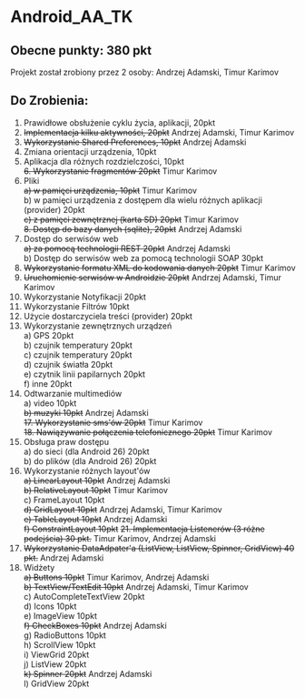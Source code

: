 # Android_AA_TK

## Obecne punkty: 380 pkt
Projekt został zrobiony przez 2 osoby: Andrzej Adamski, Timur Karimov
## Do Zrobienia:


1. Prawidłowe obsłużenie cyklu życia, aplikacji, 20pkt  
2. ~~Implementacja kilku aktywności, 20pkt~~  Andrzej Adamski, Timur Karimov  
3. ~~Wykorzystanie Shared Preferences, 10pkt~~  Andrzej Adamski  
4. Zmiana orientacji urządzenia, 10pkt  
5. Aplikacja dla różnych rozdzielczości, 10pkt  
~~6. Wykorzystanie fragmentów 20pkt~~  Timur Karimov  
7. Pliki  
~~a) w pamięci urządzenia, 10pkt~~  Timur Karimov  
b) w pamięci urządzenia z dostępem dla wielu różnych aplikacji (provider) 20pkt  
~~c) z pamięci zewnętrznej (karta SD) 20pkt~~  Timur Karimov  
~~8. Dostęp do bazy danych (sqlite), 20pkt~~  Andrzej Adamski  
9. Dostęp do serwisów web  
~~a) za pomocą technologii REST 20pkt~~  Andrzej Adamski  
b) Dostęp do serwisów web za pomocą technologii SOAP 30pkt  
10. ~~Wykorzystanie formatu XML do kodowania danych 20pkt~~ Timur Karimov  
11. ~~Uruchomienie serwisów w Androidzie 20pkt~~  Andrzej Adamski, Timur Karimov  
12. Wykorzystanie Notyfikacji 20pkt  
13. Wykorzystanie Filtrów 10pkt  
14. Użycie dostarczyciela treści (provider) 20pkt  
15. Wykorzystanie zewnętrznych urządzeń  
a) GPS 20pkt  
b) czujnik temperatury 20pkt  
c) czujnik temperatury 20pkt  
d) czujnik światła 20pkt  
e) czytnik linii papilarnych 20pkt  
f) inne 20pkt  
16. Odtwarzanie multimediów  
a) video 10pkt  
~~b) muzyki 10pkt~~ Andrzej Adamski  
~~17. Wykorzystanie sms'ów 20pkt~~ Timur Karimov  
~~18. Nawiązywanie połączenia telefonicznego 20pkt~~ Timur Karimov  
19. Obsługa praw dostępu  
a) do sieci (dla Android 26) 20pkt  
b) do plików (dla Android 26) 20pkt  
20. Wykorzystanie różnych layout'ów  
~~a) LinearLayout 10pkt~~ Andrzej Adamski  
~~b) RelativeLayout 10pkt~~ Timur Karimov  
c) FrameLayout 10pkt  
~~d) GridLayout 10pkt~~  Andrzej Adamski, Timur Karimov  
~~e) TableLayout 10pkt~~  Andrzej Adamski  
~~f) ConstraintLayout 10pkt~~
~~21. Implementacja Listenerów (3 różne podejścia) 30 pkt.~~ Timur Karimov, Andrzej Adamski  
22. ~~Wykorzystanie DataAdpater'a (ListView, ListView, Spinner, GridView) 40 pkt.~~  Andrzej Adamski  
23. Widżety  
~~a) Buttons 10pkt~~  Timur Karimov, Andrzej Adamski  
~~b) TextView/TextEdit 10pkt~~  Andrzej Adamski, Timur Karimov  
c) AutoCompleteTextView 20pkt  
d) Icons 10pkt  
e) ImageView 10pkt  
~~f) CheckBoxes 10pkt~~  Andrzej Adamski  
g) RadioButtons 10pkt  
h) ScrollView 10pkt  
i) ViewGrid 20pkt  
j) ListView 20pkt  
~~k) Spinner 20pkt~~  Andrzej Adamski  
l) GridView 20pkt  
